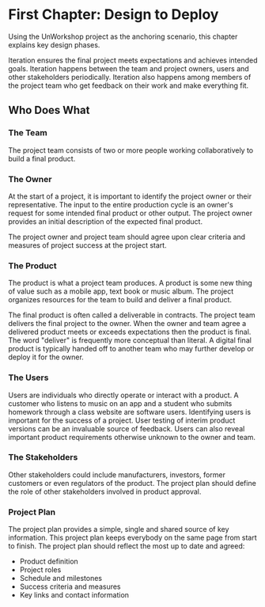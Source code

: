 # First Chapter: Design to Deploy

Using the UnWorkshop project as the anchoring scenario, this chapter explains key design phases. 

Iteration ensures the final project meets expectations and achieves intended goals. Iteration happens between the team and project owners, users and other stakeholders periodically.  Iteration also happens among members of the project team who get feedback on their work and make everything fit.  


## Who Does What

### The Team

The project team consists of two or more people working collaboratively to build a final product.  

### The Owner

At the start of a project, it is important to identify the project owner or their representative. The input to the entire production cycle is an owner's request for some intended final product or other output.  The project owner provides an initial description of the expected final product. 

The project owner and project team should agree upon clear criteria and measures of project success at the project start.  

### The Product

The product is what a project team produces. A product is some new thing of value such as a mobile app, text book or music album. The project organizes resources for the team to build and deliver a final product. 

The final product is often called a deliverable in contracts. The project team delivers the final project to the owner. When the owner and team agree a delivered product meets or exceeds expectations then the product is final. The word "deliver" is frequently more conceptual than literal. A digital final product is typically handed off to another team who may further develop or deploy it for the owner. 


### The Users 

Users are individuals who directly operate or interact with a product.  A customer who listens to music on an app and a student who submits homework through a class website are software users. Identifying users is important for the success of a project.  User testing of interim product versions can be an invaluable source of feedback.  Users can also reveal important product requirements otherwise unknown to the owner and team. 

### The Stakeholders

Other stakeholders could include manufacturers, investors, former customers or even regulators of the product.  The project plan should define the role of other stakeholders involved in product approval.


### Project Plan

The project plan provides a simple, single and shared source of key information. This project plan keeps everybody on the same page from start to finish. The project plan should reflect the most up to date and agreed:  
* Product definition
* Project roles
* Schedule and milestones
* Success criteria and measures
* Key links and contact information
